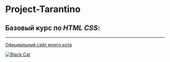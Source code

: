 # Project-Tarantino
## Базовый курс по ***HTML CSS***:

___

[Официальный сайт моего кота](https://dezolder.github.io/Project-Tarantino/ "Click to Go")

[![Black Cat](https://dezolder.github.io/Project-Tarantino/pic/20170816_110229.jpg "Black Cat")](https://dezolder.github.io/Project-Tarantino/)
